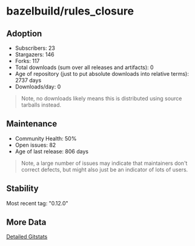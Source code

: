 # bazelbuild/rules_closure

## Adoption

- Subscribers: 23
- Stargazers: 146
- Forks: 117
- Total downloads (sum over all releases and artifacts): 0
- Age of repository (just to put absolute downloads into relative terms): 2737 days
- Downloads/day: 0

> Note, no downloads likely means this is distributed using source tarballs instead.

## Maintenance

- Community Health: 50%
- Open issues: 82
- Age of last release: 806 days

> Note, a large number of issues may indicate that maintainers don't correct defects, but might also
> just be an indicator of lots of users.

## Stability

Most recent tag: "0.12.0"

## More Data

[Detailed Gitstats](/bazel-catalog/gitstats/bazelbuild/rules_closure)

